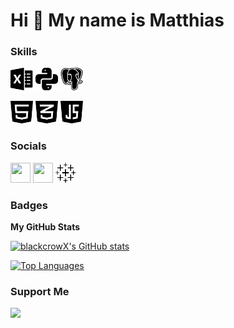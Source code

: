 Hi 👋 My name is Matthias
=========================

### Skills


<p align="left">
  <a href="https://www.microsoft.com/en/microsoft-365/excel" target="_blank" rel="noreferrer"><img src="https://raw.githubusercontent.com/blackcrowX/blackcrowX.github.io/main/images/icons/ms_excel.png" width="36" height="36" alt="MS-EXCEL" /></a>
  <a href="https://www.python.org/" target="_blank" rel="noreferrer"><img src="https://raw.githubusercontent.com/blackcrowX/blackcrowX.github.io/main/images/icons/python.png" width="36" height="36" alt="Python" /></a>
  <a href="https://www.postgresql.org/" target="_blank" rel="noreferrer"><img src="https://raw.githubusercontent.com/blackcrowX/blackcrowX.github.io/main/images/icons/postgresql.png" width="36" height="36" alt="PostgreSQL" /></a>
</p>

<p align="left">
  <a href="https://developer.mozilla.org/en-US/docs/Glossary/HTML5" target="_blank" rel="noreferrer"><img src="https://raw.githubusercontent.com/blackcrowX/blackcrowX.github.io/main/images/icons/html5.png" width="36" height="36" alt="HTML5" /></a>
  <a href="https://www.w3.org/TR/CSS/#css" target="_blank" rel="noreferrer"><img src="https://raw.githubusercontent.com/blackcrowX/blackcrowX.github.io/main/images/icons/css3.png" width="36" height="36" alt="CSS3" /></a>
  <a href="https://developer.mozilla.org/en-US/docs/Web/JavaScript" target="_blank" rel="noreferrer"><img src="https://raw.githubusercontent.com/blackcrowX/blackcrowX.github.io/main/images/icons/javascript.png" width="36" height="36" alt="JavaScript" /></a>
</p>


### Socials

<p align="left"> 
  <a href="https://www.codepen.io/blackcrowX" target="_blank" rel="noreferrer"><img src="https://raw.githubusercontent.com/danielcranney/readme-generator/main/public/icons/socials/codepen.svg" width="32" height="32" /></a>
  <a href="https://www.github.com/blackcrowX" target="_blank" rel="noreferrer"><img src="https://raw.githubusercontent.com/danielcranney/readme-generator/main/public/icons/socials/github.svg" width="32" height="32" /></a>
  <a href="https://public.tableau.com/app/profile/blackcrowx" target="_blank" rel="noreferrer"><img src="https://raw.githubusercontent.com/blackcrowX/blackcrowX.github.io/main/images/icons/tableau.png" width="32" height="32" /></a>
</p>

### Badges

<b>My GitHub Stats</b>

<a href="http://www.github.com/blackcrowX"><img src="https://github-readme-stats.vercel.app/api?username=blackcrowX&show_icons=true&hide=&count_private=true&title_color=3382ed&text_color=ffffff&icon_color=3382ed&bg_color=000000&hide_border=true&show_icons=true" alt="blackcrowX's GitHub stats" /></a>

<a href="https://github.com/blackcrowX" align="left"><img src="https://github-readme-stats.vercel.app/api/top-langs/?username=blackcrowX&langs_count=10&title_color=3382ed&text_color=ffffff&icon_color=3382ed&bg_color=000000&hide_border=true&locale=en&custom_title=Top%20%Languages" alt="Top Languages" /></a>

### Support Me

<a href="https://www.buymeacoffee.com/blackcrowX"><img src="https://cdn.buymeacoffee.com/buttons/v2/default-yellow.png" width="200" /></a>
